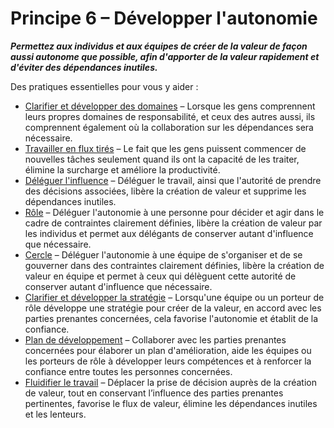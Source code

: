 # Principe 6 – Développer l'autonomie


**_Permettez aux individus et aux équipes de créer de la valeur de façon aussi autonome que possible, afin d'apporter de la valeur rapidement et d'éviter des dépendances inutiles._**

Des pratiques essentielles pour vous y aider :

-   [Clarifier et développer des domaines](section:clarify-and-develop-domains) – Lorsque les gens comprennent leurs propres domaines de responsabilité, et ceux des autres aussi, ils comprennent également où la collaboration sur les dépendances sera nécessaire.
-   [Travailler en flux tirés](section:pull-system-for-work) – Le fait que les gens puissent commencer de nouvelles tâches seulement quand ils ont la capacité de les traiter, élimine la surcharge et améliore la productivité.
-   [Déléguer l'influence](section:delegate-influence) – Déléguer le travail, ainsi que l'autorité de prendre des décisions associées, libère la création de valeur et supprime les dépendances inutiles.
-   [Rôle](section:role) – Déléguer l'autonomie à une personne pour décider et agir dans le cadre de contraintes clairement définies, libère la création de valeur par les individus et permet aux délégants de conserver autant d'influence que nécessaire.
-   [Cercle](section:circle) – Déléguer l'autonomie à une équipe de s'organiser et de se gouverner dans des contraintes clairement définies, libère la création de valeur en équipe et permet à ceux qui délèguent cette autorité de conserver autant d'influence que nécessaire.
-   [Clarifier et développer la stratégie](section:clarify-and-develop-strategy) – Lorsqu'une équipe ou un porteur de rôle développe une stratégie pour créer de la valeur, en accord avec les parties prenantes concernées, cela favorise l'autonomie et établit de la confiance.
-   [Plan de développement](section:development-plan) – Collaborer avec les parties prenantes concernées pour élaborer un plan d'amélioration, aide les équipes ou les porteurs de rôle à développer leurs compétences et à renforcer la confiance entre toutes les personnes concernées.
-   [Fluidifier le travail](section:align-flow) – Déplacer la prise de décision auprès de la création de valeur, tout en conservant l’influence des parties prenantes pertinentes, favorise le flux de valeur, élimine les dépendances inutiles et les lenteurs.

